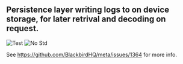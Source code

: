 ## Persistence layer writing logs to on device storage, for later retrival and decoding on request.

![Test][test]
![No Std][no-std-badge]


See https://github.com/BlackbirdHQ/meta/issues/1364 for more info.


<!-- Badges -->
[test]: https://github.com/BlackbirdHQ/defmt-persist/workflows/Test/badge.svg
[no-std-badge]: https://img.shields.io/badge/no__std-yes-blue
